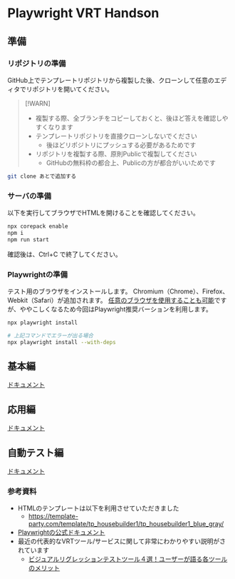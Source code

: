 # Playwright VRT Handson

## 準備

### リポジトリの準備

GitHub上でテンプレートリポジトリから複製した後、クローンして任意のエディタでリポジトリを開いてください。

> [!WARN]
>
> - 複製する際、全ブランチをコピーしておくと、後ほど答えを確認しやすくなります
> - テンプレートリポジトリを直接クローンしないでください
>   - 後ほどリポジトリにプッシュする必要があるためです
> - リポジトリを複製する際、原則Publicで複製してください
>   - GitHubの無料枠の都合上、Publicの方が都合がいいためです

```bash
git clone あとで追加する
```

### サーバの準備

以下を実行してブラウザでHTMLを開けることを確認してください。

```bash
npx corepack enable
npm i
npm run start
```

確認後は、Ctrl+C で終了してください。

### Playwrightの準備

テスト用のブラウザをインストールします。
Chromium（Chrome）、Firefox、Webkit（Safari）が追加されます。
[任意のブラウザを使用することも可能](https://playwright.dev/docs/api/class-browsertype#browser-type-launch)ですが、ややこしくなるため今回はPlaywright推奨バーションを利用します。

```bash
npx playwright install

# 上記コマンドでエラーが出る場合
npx playwright install --with-deps
```

## 基本編

[ドキュメント](./docs/基本編.md)

## 応用編

[ドキュメント](./docs/応用編.md)

## 自動テスト編

[ドキュメント](./docs/自動テスト編.md)

### 参考資料

- HTMLのテンプレートは以下を利用させていただきました
  - <https://template-party.com/template/tp_housebuilder1/tp_housebuilder1_blue_gray/>
- [Playwrightの公式ドキュメント](https://playwright.dev/)
- 最近の代表的なVRTツール/サービスに関して非常にわかりやすい説明がされています
  - [ビジュアルリグレッションテストツール４選！ユーザーが語る各ツールのメリット](https://www.youtube.com/watch?v=_yBl_mhOO2)
